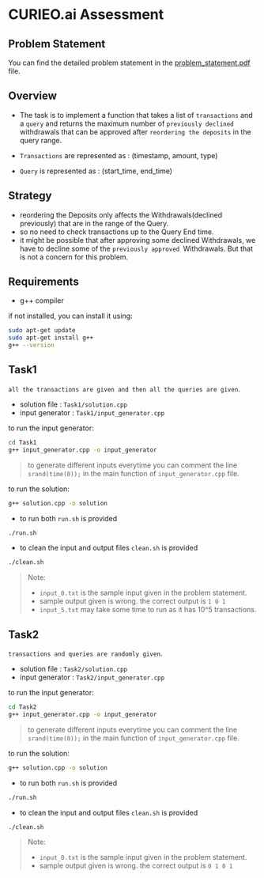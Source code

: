 # CURIEO.ai Assessment

## Problem Statement
You can find the detailed problem statement in the [problem_statement.pdf](curieo_swe_assessment.pdf) file.

## Overview
- The task is to implement a function that takes a list of `transactions` and a `query` and returns the maximum number of `previously declined` withdrawals that can be approved after `reordering the deposits` in the query range.

- `Transactions` are represented as : (timestamp, amount, type)
- `Query` is represented as : (start_time, end_time)

## Strategy
- reordering the Deposits only affects the Withdrawals(declined previously) that are in the range of the Query.
- so no need to check transactions up to the Query End time.
- it might be possible that after approving some declined Withdrawals, we have to decline some of the `previously approved `Withdrawals. But that is not a concern for this problem.

## Requirements
- g++ compiler <br>
  
if not installed, you can install it using:
```bash
sudo apt-get update
sudo apt-get install g++
g++ --version
```

  
## Task1
`all the transactions are given and then all the queries are given`.

- solution file : `Task1/solution.cpp`
- input generator : `Task1/input_generator.cpp`

to run the input generator:
```bash
cd Task1
g++ input_generator.cpp -o input_generator
```
> to generate different inputs everytime you can comment the line `srand(time(0));` in the main function of `input_generator.cpp` file.

to run the solution:
```bash
g++ solution.cpp -o solution
```
- to run both `run.sh` is provided
```bash
./run.sh
```
- to clean the input and output files `clean.sh` is provided
```bash
./clean.sh
```
> Note: <br>
> - `input_0.txt` is the sample input given in the problem statement. <br>
> - sample output given is wrong. the correct output is `1 0 1` <br>
> - `input_5.txt` may take some time to run as it has 10^5 transactions. <br>


## Task2
`transactions and queries are randomly given`.

- solution file : `Task2/solution.cpp`
- input generator : `Task2/input_generator.cpp`

to run the input generator:
```bash
cd Task2
g++ input_generator.cpp -o input_generator
```
> to generate different inputs everytime you can comment the line `srand(time(0));` in the main function of `input_generator.cpp` file.

to run the solution:
```bash
g++ solution.cpp -o solution
```
- to run both `run.sh` is provided
```bash
./run.sh
```
- to clean the input and output files `clean.sh` is provided
```bash
./clean.sh
```

> Note: <br>
> - `input_0.txt` is the sample input given in the problem statement. <br>
> - sample output given is wrong. the correct output is `0 1 0 1` <br>
